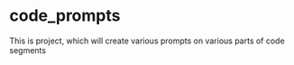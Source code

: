 # code_prompts
This is project, which will create various prompts on various parts of code segments
